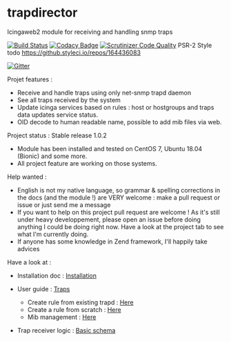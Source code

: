 # trapdirector
Icingaweb2 module for receiving and handling snmp traps

[![Build Status](https://travis-ci.org/patrickpr/trapdirector.svg?branch=master)](https://travis-ci.org/patrickpr/trapdirector) [![Codacy Badge](https://api.codacy.com/project/badge/Grade/cc87e39440bc434bb5724bece6b5fcbc)](https://www.codacy.com/manual/patrick_34/trapdirector?utm_source=github.com&amp;utm_medium=referral&amp;utm_content=patrickpr/trapdirector&amp;utm_campaign=Badge_Grade) [![Scrutinizer Code Quality](https://scrutinizer-ci.com/g/patrickpr/trapdirector/badges/quality-score.png?b=master)](https://scrutinizer-ci.com/g/patrickpr/trapdirector/?branch=master) PSR-2 Style todo https://github.styleci.io/repos/164436083

[![Gitter](https://badges.gitter.im/trapdirector/community.svg)](https://gitter.im/trapdirector/community?utm_source=badge&utm_medium=badge&utm_campaign=pr-badge) 

Projet features : 

-  Receive and handle traps using only net-snmp trapd daemon
-  See all traps received by the system
-  Update icinga services based on rules : host or hostgroups and traps data updates service status.
-  OID decode to human readable name, possible to add mib files via web.

Project status : Stable release 1.0.2

-  Module has been installed and tested on CentOS 7, Ubuntu 18.04 (Bionic) and some more.
-  All project feature are working on those systems.	 

Help wanted : 

-  English is not my native language, so grammar & spelling corrections in the docs (and the module !) are VERY welcome : make a pull request or issue or just send me a message
-  If you want to help on this project pull request are welcome ! As it's still under heavy developpement, please open an issue before doing anything I could be doing right now. Have a look at the project tab to see what I'm currently doing.
-  If anyone has some knowledge in Zend framework, I'll happily take advices 

Have a look at : 

-  Installation doc : [Installation](docs/01-install.md)

-  User guide : [Traps](docs/02-userguide.md)
	-  Create rule from existing trapd : [Here](docs/05-traps.md)
	-  Create a rule from scratch : [Here](docs/10-createrule.md)
	-  Mib management : [Here](docs/15-mib.md)

-  Trap receiver logic : [Basic schema](docs/20-receiver-logic.md)
